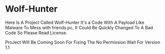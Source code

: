 # Wolf-Hunter
Here Is A Project Called Wolf-Hunter It's a Code With A Payload Like Malware To Mess with friends pc, It Could Be Quickly Changed To A Bad Code So Please Read License.

ProJect Will Be Coming Soon For Fixing The No Permission Wait For Version 1.1
